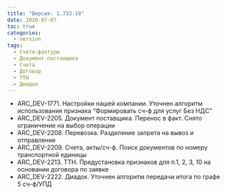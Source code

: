 ```yaml
---
title: "Версия: 1.733.10"
date: 2020-07-07
toc: true
categories:
  - version
tags:
  - Счета-фактуры
  - Документ поставщика
  - Счета
  - Договор
  - ТТН
  - Диадок
---
```


-   ARC_DEV-1771. Настройки нашей компании. Уточнен алгоритм использования признака “Формировать сч-ф для услуг Без НДС”
-   ARC_DEV-2205. Документ поставщика. Перенос в факт. Снято ограничение на выбор операции
-   ARC_DEV-2208. Перевозка. Разделение запрета на вывоз и отправление
-   ARC_DEV-2209. Счета, акты/сч-ф. Поиск документов по номеру транспортной единицы
-   ARC_DEV-2213. ТТН. Предустановка признаков для п.1, 2, 3, 10 на основании договора по заявке
-   ARC_DEV-2222. Диадок. Уточнен алгоритм передачи итога по графе 5 сч-ф/УПД
